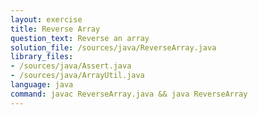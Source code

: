 ```yaml
---
layout: exercise
title: Reverse Array
question_text: Reverse an array
solution_file: /sources/java/ReverseArray.java
library_files:
- /sources/java/Assert.java
- /sources/java/ArrayUtil.java
language: java
command: javac ReverseArray.java && java ReverseArray
---
```

